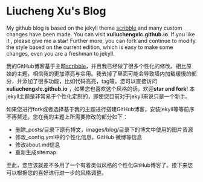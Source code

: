 Liucheng Xu's Blog
========
My github blog is based on the jekyll theme [scribble](https://github.com/muan/scribble) and many custom changes have been made. You can visit **xuliuchengxlc.github.io**. If you like it , please give me a star! Further more, you can fork and continue to modify the style based on the current edition, which is easy to make some changes, even you are a freshman to jekyll.

我的GitHub博客基于主题[scribble](https://github.com/muan/scribble)，并且我已经做了很多个性化的修改。相比原始的主题，相信我的更加漂亮与实用。我去掉了里面可能会导致墙内加载缓慢的部分，并添加了很多功能，比如代码高亮，tag等。您可以直接访问 **xuliuchengxlc.github.io** ，如果您也喜欢这个风格的话，欢迎**star and fork**! 本jekyll主题是非常易于个性化定制的，即使您目前对于jekyll来说只是一个新手。

如果您进行fork或者选择基于我的主题进行搭建GitHub博客，安装jekyll等等前序不再赘述。您在我的主题上所需要修改的部分如下：
- 删除_posts/目录下原有博文，images/blog/目录下的博文中使用的图片资源
- 修改_config.yml中的个性化信息，GitHub 微博等信息
- 修改about.md信息
- 重新生成sitemap.

至此，您应该就差不多用了一个有着类似风格的个性化GitHub博客了。接下来您可以根据您的喜好进行进一步的风格调整。


